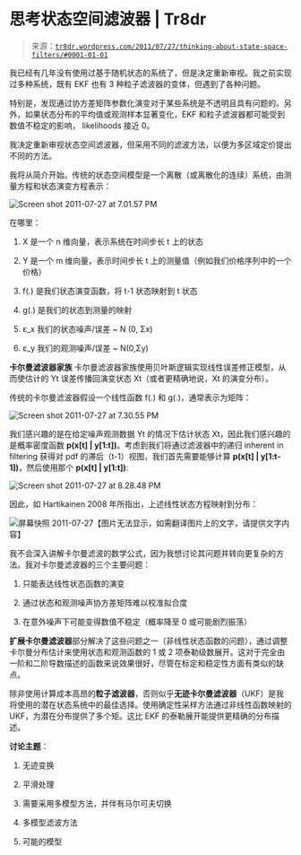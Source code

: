 <!--yml

类别：未分类

日期：2024-05-18 15:29:58

-->

# 思考状态空间滤波器 | Tr8dr

> 来源：[`tr8dr.wordpress.com/2011/07/27/thinking-about-state-space-filters/#0001-01-01`](https://tr8dr.wordpress.com/2011/07/27/thinking-about-state-space-filters/#0001-01-01)

我已经有几年没有使用过基于随机状态的系统了，但是决定重新审视。我之前实现过多种系统，既有 EKF 也有 3 种粒子滤波器的变体，但遇到了各种问题。

特别是，发现通过协方差矩阵参数化演变对于某些系统是不透明且具有问题的。另外，如果状态分布的平均值或观测样本显著变化，EKF 和粒子滤波器都可能受到数值不稳定的影响， likelihoods 接近 0。

我决定重新审视状态空间滤波器，但采用不同的滤波方法，以便为多区域定价提出不同的方法。

我将从简介开始。传统的状态空间模型是一个离散（或离散化的连续）系统，由测量方程和状态演变方程表示：

![Screen shot 2011-07-27 at 7.01.57 PM](https://tr8dr.wordpress.com/wp-content/uploads/2011/07/screen-shot-2011-07-27-at-7-01-57-pm.png)

在哪里：

1.  X 是一个 n 维向量，表示系统在时间步长 t 上的状态

1.  Y 是一个 m 维向量，表示时间步长 t 上的测量值（例如我们价格序列中的一个价格）

1.  f(.) 是我们状态演变函数，将 t-1 状态映射到 t 状态

1.  g(.) 是我们的状态到测量的映射

1.  ε_x 我们的状态噪声/误差 ~ N (0, Σx)

1.  ε_y 我们的观测噪声/误差 ~ N(0,Σy)

**卡尔曼滤波器家族** 卡尔曼滤波器家族使用贝叶斯逻辑实现线性误差修正模型，从而使估计的 Yt 误差传播回演变状态 Xt（或者更精确地说，Xt 的演变分布）。

传统的卡尔曼滤波器假设一个线性函数 f(.) 和 g(.)，通常表示为矩阵：

![Screen shot 2011-07-27 at 7.30.55 PM](https://tr8dr.wordpress.com/wp-content/uploads/2011/07/screen-shot-2011-07-27-at-7-30-55-pm.png)

我们感兴趣的是在给定噪声观测数据 Yt 的情况下估计状态 Xt，因此我们感兴趣的是概率密度函数 **p(x[t] | y[1:t])**。考虑到我们将通过滤波器中的递归 inherent in filtering 获得对 pdf 的滞后（t-1）视图，我们首先需要能够计算 **p(x[t] | y[1:t-1])**，然后使用那个 **p(x[t] | y[1:t])**:

![Screen shot 2011-07-27 at 8.28.48 PM](https://tr8dr.wordpress.com/wp-content/uploads/2011/07/screen-shot-2011-07-27-at-8-28-48-pm.png)

因此，如 Hartikainen 2008 年所指出，上述线性状态方程映射到分布：

![屏幕快照 2011-07-27](https://tr8dr.wordpress.com/wp-content/uploads/2011/07/screen-shot-2011-07-27-at-8-37-51-pm.png)【图片无法显示，如需翻译图片上的文字，请提供文字内容】

我不会深入讲解卡尔曼滤波的数学公式，因为我想讨论其问题并转向更复杂的方法。我对卡尔曼滤波器的三个主要问题：

1.  只能表达线性状态函数的演变

1.  通过状态和观测噪声协方差矩阵难以校准拟合度

1.  在意外噪声下可能变得数值不稳定（概率降至 0 或可能剧烈振荡）

**扩展卡尔曼滤波器**部分解决了这些问题之一（非线性状态函数的问题），通过调整卡尔曼分布估计来使用状态和观测函数的 1 或 2 项泰勒级数展开。这对于完全由一阶和二阶导数描述的函数来说效果很好，尽管在标定和稳定性方面有类似的缺点。

除非使用计算成本高昂的**粒子滤波器**，否则似乎**无迹卡尔曼滤波器**（UKF）是我将使用的潜在状态系统中的最佳选择。使用确定性采样方法通过非线性函数映射的 UKF，为潜在分布提供了多个矩。这比 EKF 的泰勒展开能提供更精确的分布描述。

**讨论主题**：

1.  无迹变换

1.  平滑处理

1.  需要采用多模型方法，并伴有马尔可夫切换

1.  多模型滤波方法

1.  可能的模型
